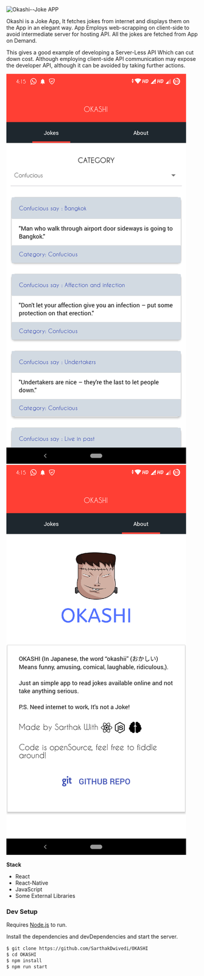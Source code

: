 ![Okashi--Joke APP](https://i.postimg.cc/ZYj8YrmV/OKASHI.png)

Okashi is a Joke App, It fetches jokes from internet and displays them on the App in an elegant way. App Employs web-scrapping on client-side to avoid intermediate server for hosting API. All the jokes are fetched from App on Demand. 

This gives a good example of developing a Server-Less API Which can cut down cost. Although employing client-side API communication may expose the developer API, although it can be avoided by taking further actions. 

![Okashi--Joke APP](https://raw.githubusercontent.com/SarthakDwivedi/OKASHI/master/app/resources/screen1.png)
![Okashi--Joke APP](https://raw.githubusercontent.com/SarthakDwivedi/OKASHI/master/app/resources/screen2.png)

**Stack**

 - React 
 - React-Native 
 - JavaScript 
 - Some External Libraries 

### Dev Setup

Requires [Node.js](https://nodejs.org/) to run.

Install the dependencies and devDependencies and start the server.

```
$ git clone https://github.com/SarthakDwivedi/OKASHI
$ cd OKASHI
$ npm install
$ npm run start
```

